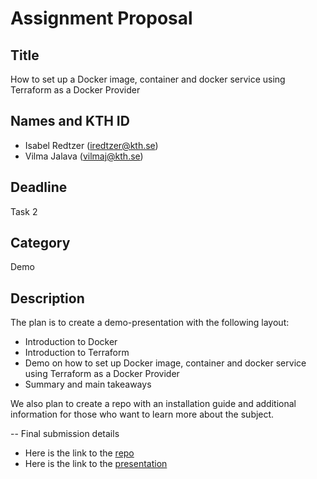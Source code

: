# Assignment Proposal

## Title

How to set up a Docker image, container and docker service using Terraform as a Docker Provider

## Names and KTH ID
  - Isabel Redtzer (iredtzer@kth.se)
  - Vilma Jalava (vilmaj@kth.se)

## Deadline

Task 2

## Category

Demo

## Description

The plan is to create a demo-presentation with the following layout:
* Introduction to Docker
* Introduction to Terraform
* Demo on how to set up Docker image, container and docker service using Terraform as a Docker Provider
* Summary and main takeaways

We also plan to create a repo with an installation guide and additional information for those who want to learn more about the subject. 

-- Final submission details 
* Here is the link to the [repo](https://github.com/isabelredtzer/terraform-tutorial)
* Here is the link to the [presentation](https://docs.google.com/presentation/d/1evNq3unS1_E3H1jHU-qx39M2QE-4HqldBx8WrT3gk48/edit?usp=sharing)
